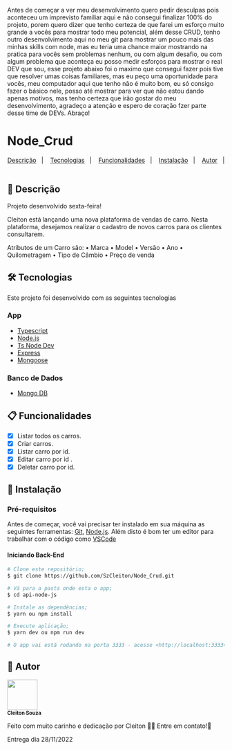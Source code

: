 Antes de começar a ver meu desenvolvimento quero pedir desculpas pois aconteceu um imprevisto familiar aqui e não consegui finalizar 100% do projeto, porem quero dizer que tenho certeza de que farei um esforço muito grande a vocês para mostrar todo meu potencial, além desse CRUD, tenho outro desenvolvimento aqui no meu git para mostrar um pouco mais das minhas skills com node, mas eu teria uma chance maior mostrando na pratica para vocês sem problemas nenhum, ou com algum desafio, ou com algum problema que aconteça eu posso medir esforços para mostrar o real DEV que sou, esse projeto abaixo foi o maximo que consegui fazer pois tive que resolver umas coisas familiares, mas eu peço uma oportunidade para vocês, meu computador aqui que tenho não é muito bom, eu só consigo fazer o básico nele, posso até mostrar para ver que não estou dando apenas motivos, mas tenho certeza que irão gostar do meu desenvolvimento, agradeço a atenção e espero de coração fzer parte desse time de DEVs. Abraço!


# Node_Crud

<p align="center">
  <a href="#page_facing_up-descrição">Descrição</a>&nbsp;&nbsp;&nbsp;|&nbsp;&nbsp;&nbsp;
  <a href="#-tecnologias">Tecnologias</a>&nbsp;&nbsp;&nbsp;|&nbsp;&nbsp;&nbsp;
    <a href="#clipboard-Funcionalidades">Funcionalidades</a>&nbsp;&nbsp;&nbsp;|&nbsp;&nbsp;&nbsp;
  <a href="#closed_book-instalação">Instalação</a>&nbsp;&nbsp;&nbsp;|&nbsp;&nbsp;&nbsp;
  <a href="#man-Autor">Autor</a>&nbsp;&nbsp;&nbsp;|&nbsp;&nbsp;&nbsp;
</p>

## :page_facing_up: Descrição

Projeto desenvolvido sexta-feira!

Cleiton está lançando uma nova plataforma de vendas de carro. Nesta plataforma, desejamos realizar o cadastro de novos carros para os clientes consultarem.

Atributos de um Carro são:
• Marca
• Model
• Versão
• Ano
• Quilometragem
• Tipo de Câmbio
• Preço de venda

## 🛠 Tecnologias

Este projeto foi desenvolvido com as seguintes tecnologias

### App

- [Typescript](https://www.typescriptlang.org/)
- [Node.js](https://nodejs.org/)
- [Ts Node Dev](https://www.npmjs.com/package/ts-node-dev)
- [Express](https://expressjs.com/pt-br/)
- [Mongoose](https://mongoosejs.com/)

### Banco de Dados

- [Mongo DB](https://www.mongodb.com/atlas/database)

## :clipboard: Funcionalidades

  - [x] Listar todos os carros.
  - [x] Criar carros.
  - [x] Listar carro por id.
  - [x] Editar carro por id .
  - [x] Deletar carro por id.

## :closed_book: Instalação

### Pré-requisitos

Antes de começar, você vai precisar ter instalado em sua máquina as seguintes ferramentas:
[Git](https://git-scm.com), [Node.js](https://nodejs.org/en/).
Além disto é bom ter um editor para trabalhar com o código como [VSCode](https://code.visualstudio.com/)

#### Iniciando Back-End

```bash
# Clone este repositório;
$ git clone https://github.com/SzCleiton/Node_Crud.git

# Vá para a pasta onde esta o app;
$ cd api-node-js

# Instale as dependências;
$ yarn ou npm install

# Execute aplicação;
$ yarn dev ou npm run dev

# O app vai está rodando na porta 3333 - acesse <http://localhost:3333>
```

## :man: Autor

<a href="https://github.com/SzCleiton/">
 <img src="https://avatars.githubusercontent.com/u/96728081?v=4" width="70px;" alt=""/>
 <br />
 <sub><b>Cleiton Souza</b></sub>
</a>

Feito com muito carinho e dedicação por Cleiton :wave::wave: Entre em contato!🚀

</a>

Entrega dia 28/11/2022
